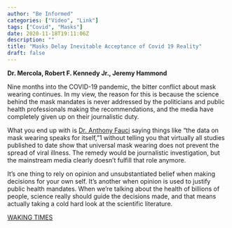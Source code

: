 ```yaml
---
author: "Be Informed"
categories: ["Video", "Link"]
tags: ["Covid", "Masks"]
date: 2020-11-18T19:11:06Z
description: ""
title: "Masks Delay Inevitable Acceptance of Covid 19 Reality"
draft: false
---
```


**Dr. Mercola, Robert F. Kennedy Jr., Jeremy Hammond**

Nine months into the COVID-19 pandemic, the bitter conflict about mask  wearing continues. In my view, the reason for this is because the  science behind the mask mandates is never addressed by the politicians  and public health professionals making the recommendations, and the  media have completely given up on their journalistic duty.  

What you end up with is [Dr. Anthony Fauci](https://articles.mercola.com/sites/articles/archive/2020/10/30/dr-anthony-fauci-coronavirus-chinese-communist-party.aspx) saying things like “the data on mask wearing speaks for itself,”1 without telling you that virtually all studies published to date show  that universal mask wearing does not prevent the spread of viral  illness. The remedy would be journalistic investigation, but the  mainstream media clearly doesn’t fulfill that role anymore.  

It’s one thing to rely on opinion and unsubstantiated belief when making  decisions for your own self. It’s another when opinion is used to  justify public health mandates. When we’re talking about the health of  billions of people, science really should guide the decisions made, and  that means actually taking a cold hard look at the scientific  literature.  

[WAKING TIMES](https://www.wakingtimes.com/masks-delay-inevitable-acceptance-of-covid-19-reality/)